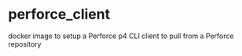 # perforce_client
docker image to setup a Perforce p4 CLI client to pull from a Perforce repository
